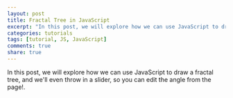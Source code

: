 ```yaml
---
layout: post
title: Fractal Tree in JavaScript
excerpt: "In this post, we will explore how we can use JavaScript to draw a fractal tree, and we'll even throw in a slider, so you can edit the angle from the page!."
categories: tutorials
tags: [tutorial, JS, JavaScript]
comments: true
share: true
---
```


In this post, we will explore how we can use JavaScript to draw a fractal tree, and we'll even throw in a slider, so you can edit the angle from the page!.

<canvas id="canvas" width="800" height="600"></canvas>
<script src="{{ site.url }}/assets/js/fractal_tree/animate.js" type="text/javascript"></script>
